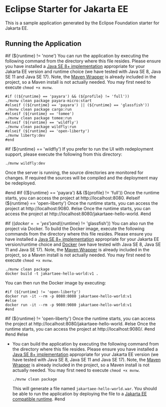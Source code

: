 # Eclipse Starter for Jakarta EE
This is a sample application generated by the Eclipse Foundation starter for Jakarta EE.

## Running the Application
#if (${runtime} != 'none')
You can run the application by executing the following command from the directory where this file resides. Please ensure you have installed a [Java SE 8+ implementation](https://adoptium.net/?variant=openjdk8) appropriate for your Jakarta EE version and runtime choice (we have tested with Java SE 8, Java SE 11 and Java SE 17). Note, the [Maven Wrapper](https://maven.apache.org/wrapper/) is already included in the project, so a Maven install is not actually needed. You may first need to execute `chmod +x mvnw`.

```
#if ((${runtime} == 'payara') && (${profile} != 'full'))
./mvnw clean package payara-micro:start
#elseif ((${runtime} == 'payara') || (${runtime} == 'glassfish'))
./mvnw clean package cargo:run
#elseif (${runtime} == 'tomee')
./mvnw clean package tomee:run
#elseif (${runtime} == 'wildfly')
./mvnw clean package wildfly:run
#elseif (${runtime} == 'open-liberty')
./mvnw liberty:dev
#end
```
#if (${runtime} == 'wildfly')
If you prefer to run the UI with redeployment support, please execute the following from this directory:
```
./mvnw wildfly:dev
```
Once the server is running, the source directories are monitored for changes. If required the sources will be compiled and the deployment may be redeployed.

#end
#if ((${runtime} == 'payara') && (${profile} != 'full'))
Once the runtime starts, you can access the project at http://localhost:8080.
#elseif (${runtime} == 'open-liberty')
Once the runtime starts, you can access the project at http://localhost:9080.
#else
Once the runtime starts, you can access the project at http://localhost:8080/jakartaee-hello-world.
#end

#if ((${docker} == 'yes') and (${runtime} != 'glassfish'))
You can also run the project via Docker. To build the Docker image, execute the following commands from the directory where this file resides. Please ensure you have installed a [Java SE 8+ implementation](https://adoptium.net/?variant=openjdk8) appropriate for your Jakarta EE version/runtime choice and [Docker](https://docs.docker.com/get-docker/) (we have tested with Java SE 8, Java SE 11 and Java SE 17). Note, the [Maven Wrapper](https://maven.apache.org/wrapper/) is already included in the project, so a Maven install is not actually needed. You may first need to execute `chmod +x mvnw`.

```
./mvnw clean package
docker build -t jakartaee-hello-world:v1 .
```

You can then run the Docker image by executing:

```
#if (${runtime} != 'open-liberty')
docker run -it --rm -p 8080:8080 jakartaee-hello-world:v1
#else
docker run -it --rm -p 9080:9080 jakartaee-hello-world:v1
#end
```

#if (${runtime} != 'open-liberty')
Once the runtime starts, you can access the project at http://localhost:8080/jakartaee-hello-world.
#else
Once the runtime starts, you can access the project at http://localhost:9080/.
#end
#end
#else
* You can build the application by executing the following command from the directory where this file resides. Please ensure you have installed a [Java SE 8+ implementation](https://adoptium.net/?variant=openjdk8) appropriate for your Jakarta EE version (we have tested with Java SE 8, Java SE 11 and Java SE 17). Note, the [Maven Wrapper](https://maven.apache.org/wrapper/) is already included in the project, so a Maven install is not actually needed. You may first need to execute `chmod +x mvnw`.

  ```
  ./mvnw clean package
  ```
 
  This will generate a file named `jakartaee-hello-world.war`. You should be able to run the application by deploying the file to
  a [Jakarta EE compatible runtime](https://jakarta.ee/compatibility). 
#end
